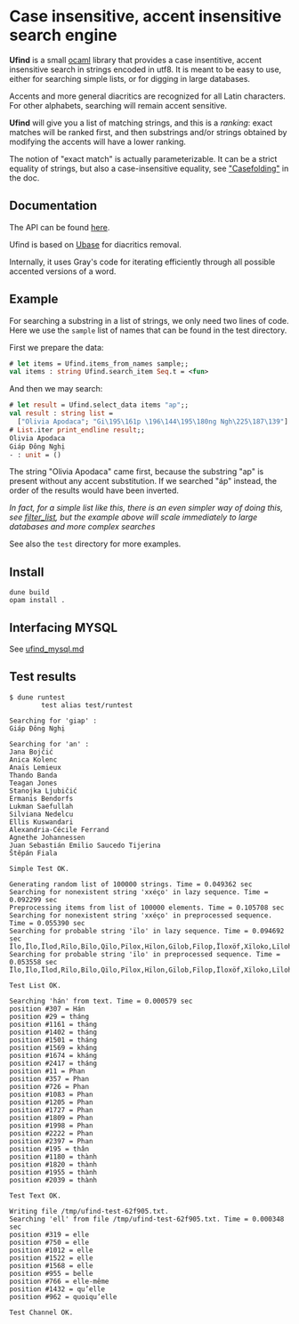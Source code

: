 # Case insensitive, accent insensitive search engine

__Ufind__ is a small [ocaml](https://ocaml.org/) library that
provides a case insentitive, accent insensitive search in strings
encoded in utf8. It is meant to be easy to use, either for searching
simple lists, or for digging in large databases.

Accents and more general diacritics are recognized for all Latin
 characters.  For other alphabets, searching will remain accent
 sensitive.

__Ufind__ will give you a list of matching strings, and this is a
_ranking_: exact matches will be ranked first, and then substrings
and/or strings obtained by modifying the accents will have a lower
ranking.

The notion of "exact match" is actually parameterizable. It can be a
strict equality of strings, but also a case-insensitive equality, see
["Casefolding"](https://sanette.github.io/ufind/#casefolding) in the
doc.

## Documentation

The API can be found [here](https://sanette.github.io/ufind/).

Ufind is based on [Ubase](https://sanette.github.io/ubase/) for diacritics removal.

Internally, it uses Gray's code for iterating efficiently through all
possible accented versions of a word.

## Example

For searching a substring in a list of strings, we only need two lines
of code.  Here we use the `sample` list of names that can be found in
the test directory.

First we prepare the data:

```ocaml
# let items = Ufind.items_from_names sample;;
val items : string Ufind.search_item Seq.t = <fun>
```

And then we may search:

```ocaml
# let result = Ufind.select_data items "ap";;
val result : string list =
  ["Olivia Apodaca"; "Gi\195\161p \196\144\195\180ng Ngh\225\187\139"]
# List.iter print_endline result;;
Olivia Apodaca
Giáp Đông Nghị
- : unit = ()                 
```

The string "Olivia Apodaca" came first, because the substring "ap" is
present without any accent substitution. If we searched "áp" instead,
the order of the results would have been inverted.

_In fact, for a simple list like this, there is an even simpler way of
doing this, see [filter_list](docs/index.html#val-filter_list), but
the example above will scale immediately to large databases and more
complex searches_

See also the `test` directory for more examples.

## Install

```
dune build
opam install .
```

## Interfacing MYSQL

See [ufind_mysql.md](https://github.com/sanette/ufind/blob/master/ufind_mysql.md)

## Test results

```
$ dune runtest
        test alias test/runtest

Searching for 'giap' :
Giáp Đông Nghị

Searching for 'an' :
Jana Bojčić
Anica Kolenc
Anaïs Lemieux
Thando Banda
Teagan Jones
Stanojka Ljubičić
Ermanis Bendorfs
Lukman Saefullah
Silviana Nedelcu
Ellis Kuswandari
Alexandria-Cécile Ferrand
Agnethe Johannessen
Juan Sebastián Emilio Saucedo Tijerina
Štěpán Fiala

Simple Test OK.

Generating random list of 100000 strings. Time = 0.049362 sec
Searching for nonexistent string 'xxéço' in lazy sequence. Time = 0.092299 sec
Preprocessing items from list of 100000 elements. Time = 0.105708 sec
Searching for nonexistent string 'xxéço' in preprocessed sequence. Time = 0.055390 sec
Searching for probable string 'ïlo' in lazy sequence. Time = 0.094692 sec
Ïlo,Ïlo,Ïlod,Rïlo,Bïlo,Qïlo,Pïlox,Hïlon,Gïlob,Fïlop,Ïloxöf,Xïloko,Lïlohï,Mïlosa,Fïlodø,Ejïloq,Özïlo,Éhïlo,Tyqïlo,Àqïlol,Fójïlo,Ïló,Ïlø,Ïlø,Ïlø,Ïlø,Ïló,Ïló,Ïlö,Ïló,Ïløc,Ïlóq,Ïløm,Ïlöh,Ïløs,Ïlös,Ïløf,Ïlöw,Ïlósí,Ïlóno,Ïlósu,Ïlógó,Ïlósö,Ïlöföt,Ïlótàd,Kïló,Vïlö,Vïló,Pïlö,Rïló,Pïlö,Qïló,Gïlö,Bïlö,Jïlø,Pïlø,Gïlö,Sïlöf,Lïlöf,Tïlóm,Mïlóc,Rïløh,Dïlóv,Rïløt,Xïlømo,Jïlóve,Kïlódè,Dïlökí,Fïlödi,Ycïlø,Azïlø,Ufïlö,Uhïlø,Apïløl,Ïpïlø,Ídïlö,Àrïlø,Ùsïló,Óxïlø,Ánïlö,Ókïlø,Ùwïlö,Ùfïlø,Ötïlö,Girïlö,Íxïløv,Øwïløz,Xicïlø,Íxïlöv,Øzïlól,Ábïløl,Xáwïlö,Fèhïló,Föfïló,Ilo,Ilo,Ilo,Ilo,Ilo,Ilov,Iloc,Nilo,Zilo,Qilo,Iloxï,Filot,Ilokov,Ilopóc,Miloh,Piloq,Viloh,Kilor,Ilofóz,Filoci,Silolé,Émilo,Ehilor,Ópilo,Ébilok,Økilox,Öcilok,Ébilol,Ávilor,Ílo,Ílo,Ílo,Ílo,Íloj,Ílox,Ílolöf,Ílokop,Íloröd,Jílo,Gílo,Cílow,Míloje,Ymílo,Uqílol,Iló,Iló,Ilø,Iló,Iló,Ilø,Ilö,Ilö,Ilø,Ilö,Ilöp,Ilöd,Ilöm,Ilöm,Iløz,Ilötu,Iløwè,Ilöxá,Ilödï,Ilöpo,Iløko,Iløwó,Ilózà,Ilóvo,Ilópø,Ilógö,Iløzi,Ilóryf,Iløjád,Ilófor,Ilövàf,Ilócág,Ilönul,Ilöjur,Ilömök,Iløtók,Ïfílo,Topílo,Ïhílob,Siló,Filó,Nilø,Lilø,Kiló,Jiló,Qiló,Liløv,Viløn,Hilón,Jilós,Filön,Jiløl,Qilóvy,Piløje,Wilócé,Nilórï,Hilöma,Wilórø,Piløré,Xilöpé,Miløgï,Dèlílo,Ucilø,Ogiló,Isilö,Enilö,Imilø,Isiló,Ipilóp,Iriløb,Ililöm,Ùxiló,Zetilö,Geriló,Bujiló,Zawilö,Cisiló,Írilök,Ásilój,Gémilö,Wítiló,Íló,Ílø,Ílø,Íló,Ílö,Ílø,Ílö,Ílö,Ílók,Íløc,Ílöt,Ílöx,Ílóz,Ílóh,Ílög,Ílöc,Ílóg,Ílóg,Ílóvè,Ílówe,Ílóxá,Íløré,Ílóke,Ílöwí,Ílöpóm,Ílólög,Íløkep,Ílövïb,Ílødïj,Ílóhév,Ílózáj,Ílóduw,Jílø,Vílø,Cíló,Pílö,Vílö,Vílóp,Qíløq,Díløs,Bílóf,Qílöq,Sílør,Bílöm,Zílów,Nílówu,Vílögi,Tílöze,Wílólø,Qílømi,Bílösí,Sílörá,Gílöty,Rílópa,Xílócu,Ajílø,Ahíló,Yvílóc,Uqílöx,Utílók,Èpíló,Álílø,Ácílö,Àxílö,Ùfíló,Íxíló,Öpíló,Èsílø,Øtíló,Voxílø,Ùwílól,Ínílóv,Ùbílóm,Óríløz,Ruwíló,Ósílöj,Éfílør,Bèmílø,Nögíló,Lïníló
Searching for probable string 'ïlo' in preprocessed sequence. Time = 0.053558 sec
Ïlo,Ïlo,Ïlod,Rïlo,Bïlo,Qïlo,Pïlox,Hïlon,Gïlob,Fïlop,Ïloxöf,Xïloko,Lïlohï,Mïlosa,Fïlodø,Ejïloq,Özïlo,Éhïlo,Tyqïlo,Àqïlol,Fójïlo,Ïló,Ïlø,Ïlø,Ïlø,Ïlø,Ïló,Ïló,Ïlö,Ïló,Ïløc,Ïlóq,Ïløm,Ïlöh,Ïløs,Ïlös,Ïløf,Ïlöw,Ïlósí,Ïlóno,Ïlósu,Ïlógó,Ïlósö,Ïlöföt,Ïlótàd,Kïló,Vïlö,Vïló,Pïlö,Rïló,Pïlö,Qïló,Gïlö,Bïlö,Jïlø,Pïlø,Gïlö,Sïlöf,Lïlöf,Tïlóm,Mïlóc,Rïløh,Dïlóv,Rïløt,Xïlømo,Jïlóve,Kïlódè,Dïlökí,Fïlödi,Ycïlø,Azïlø,Ufïlö,Uhïlø,Apïløl,Ïpïlø,Ídïlö,Àrïlø,Ùsïló,Óxïlø,Ánïlö,Ókïlø,Ùwïlö,Ùfïlø,Ötïlö,Girïlö,Íxïløv,Øwïløz,Xicïlø,Íxïlöv,Øzïlól,Ábïløl,Xáwïlö,Fèhïló,Föfïló,Ilo,Ilo,Ilo,Ilo,Ilo,Ilov,Iloc,Nilo,Zilo,Qilo,Iloxï,Filot,Ilokov,Ilopóc,Miloh,Piloq,Viloh,Kilor,Ilofóz,Filoci,Silolé,Émilo,Ehilor,Ópilo,Ébilok,Økilox,Öcilok,Ébilol,Ávilor,Ílo,Ílo,Ílo,Ílo,Íloj,Ílox,Ílolöf,Ílokop,Íloröd,Jílo,Gílo,Cílow,Míloje,Ymílo,Uqílol,Iló,Iló,Ilø,Iló,Iló,Ilø,Ilö,Ilö,Ilø,Ilö,Ilöp,Ilöd,Ilöm,Ilöm,Iløz,Ilötu,Iløwè,Ilöxá,Ilödï,Ilöpo,Iløko,Iløwó,Ilózà,Ilóvo,Ilópø,Ilógö,Iløzi,Ilóryf,Iløjád,Ilófor,Ilövàf,Ilócág,Ilönul,Ilöjur,Ilömök,Iløtók,Ïfílo,Topílo,Ïhílob,Siló,Filó,Nilø,Lilø,Kiló,Jiló,Qiló,Liløv,Viløn,Hilón,Jilós,Filön,Jiløl,Qilóvy,Piløje,Wilócé,Nilórï,Hilöma,Wilórø,Piløré,Xilöpé,Miløgï,Dèlílo,Ucilø,Ogiló,Isilö,Enilö,Imilø,Isiló,Ipilóp,Iriløb,Ililöm,Ùxiló,Zetilö,Geriló,Bujiló,Zawilö,Cisiló,Írilök,Ásilój,Gémilö,Wítiló,Íló,Ílø,Ílø,Íló,Ílö,Ílø,Ílö,Ílö,Ílók,Íløc,Ílöt,Ílöx,Ílóz,Ílóh,Ílög,Ílöc,Ílóg,Ílóg,Ílóvè,Ílówe,Ílóxá,Íløré,Ílóke,Ílöwí,Ílöpóm,Ílólög,Íløkep,Ílövïb,Ílødïj,Ílóhév,Ílózáj,Ílóduw,Jílø,Vílø,Cíló,Pílö,Vílö,Vílóp,Qíløq,Díløs,Bílóf,Qílöq,Sílør,Bílöm,Zílów,Nílówu,Vílögi,Tílöze,Wílólø,Qílømi,Bílösí,Sílörá,Gílöty,Rílópa,Xílócu,Ajílø,Ahíló,Yvílóc,Uqílöx,Utílók,Èpíló,Álílø,Ácílö,Àxílö,Ùfíló,Íxíló,Öpíló,Èsílø,Øtíló,Voxílø,Ùwílól,Ínílóv,Ùbílóm,Óríløz,Ruwíló,Ósílöj,Éfílør,Bèmílø,Nögíló,Lïníló

Test List OK.

Searching 'hán' from text. Time = 0.000579 sec
position #307 = Hán
position #29 = tháng
position #1161 = tháng
position #1402 = tháng
position #1501 = tháng
position #1569 = kháng
position #1674 = kháng
position #2417 = tháng
position #11 = Phan
position #357 = Phan
position #726 = Phan
position #1083 = Phan
position #1205 = Phan
position #1727 = Phan
position #1809 = Phan
position #1998 = Phan
position #2222 = Phan
position #2397 = Phan
position #195 = thân
position #1180 = thành
position #1820 = thành
position #1955 = thành
position #2039 = thành

Test Text OK.

Writing file /tmp/ufind-test-62f905.txt.
Searching 'ell' from file /tmp/ufind-test-62f905.txt. Time = 0.000348 sec
position #319 = elle
position #750 = elle
position #1012 = elle
position #1522 = elle
position #1568 = elle
position #955 = belle
position #766 = elle-même
position #1432 = qu’elle
position #962 = quoiqu’elle

Test Channel OK.
```
